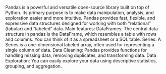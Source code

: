 Pandas is a powerful and versatile open-source library built on top of Python. Its primary purpose is to make data manipulation, analysis, and exploration easier and more intuitive.
Pandas provides fast, flexible, and expressive data structures designed for working with both “relational” (tabular) and “labeled” data.
Main features:
DataFrames: The central data structure in pandas is the DataFrame, which resembles a table with rows and columns. You can think of it as a spreadsheet or a SQL table.
Series: A Series is a one-dimensional labeled array, often used for representing a single column of data.
Data Cleaning: Pandas provides functions for handling missing data, removing duplicates, and transforming data.
Data Exploration: You can easily explore your data using descriptive statistics, grouping, and aggregation.
